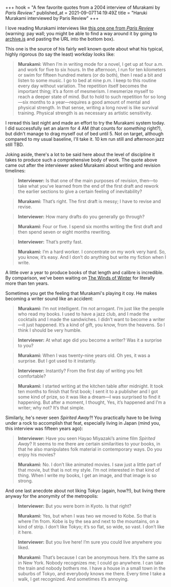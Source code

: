 +++
hook = "A few favorite quotes from a 2004 interview of Murakami by _Paris Review_."
published_at = 2021-09-07T14:19:49Z
title = "Haruki Murakami interviewed by Paris Review"
+++

I love reading Murakami interviews like [this one one from _Paris Review_](https://www.theparisreview.org/interviews/2/the-art-of-fiction-no-182-haruki-murakami) (warning: pay wall; you might be able to find a way around it by going to [archive.is](https://archive.is/) and pasting the URL into the bottom box).

This one is the source of his fairly well known quote about what his typical, highly rigorous (to say the least) workday looks like:

> **Murakami:** When I’m in writing mode for a novel, I get up at four a.m. and work for five to six hours. In the afternoon, I run for ten kilometers or swim for fifteen hundred meters (or do both), then I read a bit and listen to some music. I go to bed at nine p.m. I keep to this routine every day without variation. The repetition itself becomes the important thing; it’s a form of mesmerism. I mesmerize myself to reach a deeper state of mind. But to hold to such repetition for so long—six months to a year—requires a good amount of mental and physical strength. In that sense, writing a long novel is like survival training. Physical strength is as necessary as artistic sensitivity.

I reread this last night and made an effort to try the Murakami system today. I did successfully set an alarm for 4 AM (that counts for _something_ right?), but didn't manage to drag myself out of bed until 5. Not on target, although compared to my usual baseline, I'll take it. 10 km run still and afternoon jazz still TBD.

Joking aside, there's a lot to be said here about the level of discipline it takes to produce such a comprehensive body of work. The quote above came out after the interviewer asked Murakami about writing and revision timelines:

> **Interviewer:** Is that one of the main purposes of revision, then—to take what you’ve learned from the end of the first draft and rework the earlier sections to give a certain feeling of inevitability?

> **Murakami:** That’s right. The first draft is messy; I have to revise and revise.

> **Interviewer:** How many drafts do you generally go through?

> **Murakami:** Four or five. I spend six months writing the first draft and then spend seven or eight months rewriting.

> **Interviewer:** That’s pretty fast.

> **Murakami:** I’m a hard worker. I concentrate on my work very hard. So, you know, it’s easy. And I don’t do anything but write my fiction when I write.

A little over a year to produce books of that length and calibre is incredible. By comparison, we've been waiting on [The Winds of Winter](https://en.wikipedia.org/wiki/The_Winds_of_Winter) for literally more than ten years.

Sometimes you get the feeling that Murakami's playing it coy. He makes becoming a writer sound like an accident:

> **Murakami:** I’m not intelligent. I’m not arrogant. I’m just like the people who read my books. I used to have a jazz club, and I made the cocktails and I made the sandwiches. I didn’t want to become a writer—it just happened. It’s a kind of gift, you know, from the heavens. So I think I should be very humble.

> **Interviewer:** At what age did you become a writer? Was it a surprise to you?

> **Murakami:** When I was twenty-nine years old. Oh yes, it was a surprise. But I got used to it instantly.

> **Interviewer:** Instantly? From the first day of writing you felt comfortable?

> **Murakami:** I started writing at the kitchen table after midnight. It took ten months to finish that first book; I sent it to a publisher and I got some kind of prize, so it was like a dream—I was surprised to find it happening. But after a moment, I thought, Yes, it’s happened and I’m a writer; why not? It’s that simple.

Similarly, he's never seen _Spirited Away?!_ You practically have to be living under a rock to accomplish that feat, especially living in Japan (mind you, this interview was fifteen years ago):

> **Interviewer:** Have you seen Hayao Miyazaki’s anime film _Spirited Away_? It seems to me there are certain similarities to your books, in that he also manipulates folk material in contemporary ways. Do you enjoy his movies?

> **Murakami:** No. I don’t like animated movies. I saw just a little part of that movie, but that is not my style. I’m not interested in that kind of thing. When I write my books, I get an image, and that image is so strong.

And one last anecdote about not liking Tokyo (again, how?!), but living there anyway for the anonymity of the metropolis:

> **Interviewer:** But you were born in Kyoto. Is that right?

> **Murakami:** Yes, but when I was two we moved to Kobe. So that is where I’m from. Kobe is by the sea and next to the mountains, on a kind of strip. I don’t like Tokyo; it’s so flat, so wide, so vast. I don’t like it here.

> **Interviewer:** But you live here! I’m sure you could live anywhere you liked.

> **Murakami:** That’s because I can be anonymous here. It’s the same as in New York. Nobody recognizes me; I could go anywhere. I can take the train and nobody bothers me. I have a house in a small town in the suburbs of Tokyo, and everybody knows me there. Every time I take a walk, I get recognized. And sometimes it’s annoying.

